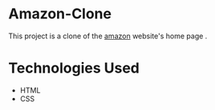 # Amazon-Clone
<p>This project is a clone of the <a href="https://www.amazon.com/">amazon</a> website's home page .</p>

<h1>
  Technologies Used
</h1>
<ul>
  <li>HTML</li>
  <li>CSS</li>
</ul>
